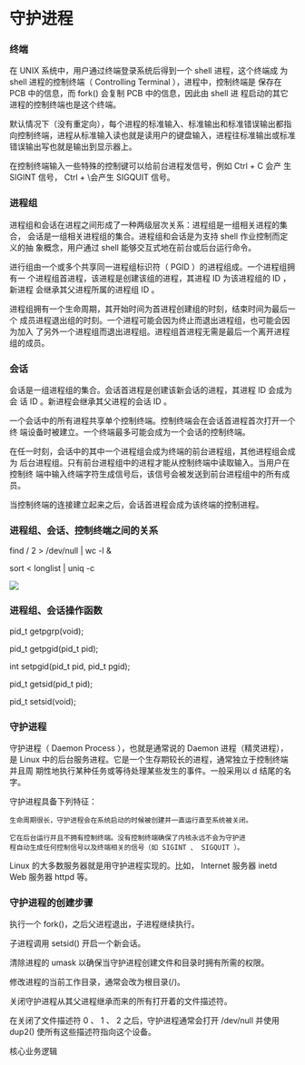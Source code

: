 # 守护进程

### 终端

在 UNIX 系统中，用户通过终端登录系统后得到一个 shell 进程，这个终端成
为 shell 进程的控制终端（ Controlling Terminal ），进程中，控制终端是
保存在 PCB 中的信息，而 fork() 会复制 PCB 中的信息，因此由 shell 进
程启动的其它进程的控制终端也是这个终端。

默认情况下（没有重定向），每个进程的标准输入、标准输出和标准错误输出都指
向控制终端，进程从标准输入读也就是读用户的键盘输入，进程往标准输出或标准
错误输出写也就是输出到显示器上。

在控制终端输入一些特殊的控制键可以给前台进程发信号，例如 Ctrl + C 会产
生 SIGINT 信号， Ctrl + \会产生 SIGQUIT 信号。

### 进程组

进程组和会话在进程之间形成了一种两级层次关系：进程组是一组相关进程的集合，
会话是一组相关进程组的集合。进程组和会话是为支持 shell 作业控制而定义的抽
象概念，用户通过 shell 能够交互式地在前台或后台运行命令。

进行组由一个或多个共享同一进程组标识符（ PGID ）的进程组成。一个进程组拥有一
个进程组首进程，该进程是创建该组的进程，其进程 ID 为该进程组的 ID ，新进程
会继承其父进程所属的进程组 ID 。

进程组拥有一个生命周期，其开始时间为首进程创建组的时刻，结束时间为最后一个
成员进程退出组的时刻。一个进程可能会因为终止而退出进程组，也可能会因为加入
了另外一个进程组而退出进程组。进程组首进程无需是最后一个离开进程组的成员。

### 会话

会话是一组进程组的集合。会话首进程是创建该新会话的进程，其进程 ID 会成为会
话 ID 。新进程会继承其父进程的会话 ID 。

一个会话中的所有进程共享单个控制终端。控制终端会在会话首进程首次打开一个终
端设备时被建立。一个终端最多可能会成为一个会话的控制终端。

在任一时刻，会话中的其中一个进程组会成为终端的前台进程组，其他进程组会成为
后台进程组。只有前台进程组中的进程才能从控制终端中读取输入。当用户在控制终
端中输入终端字符生成信号后，该信号会被发送到前台进程组中的所有成员。

当控制终端的连接建立起来之后，会话首进程会成为该终端的控制进程。

### 进程组、会话、控制终端之间的关系

find / 2 > /dev/null | wc -l &

sort < longlist | uniq -c

![](../../image/linuxnet/守护进程/220531.png)

### 进程组、会话操作函数

pid_t getpgrp(void);

pid_t getpgid(pid_t pid);

int setpgid(pid_t pid, pid_t pgid);

pid_t getsid(pid_t pid);

pid_t setsid(void);

### 守护进程

守护进程（ Daemon Process ），也就是通常说的 Daemon 进程（精灵进程），是
Linux 中的后台服务进程。它是一个生存期较长的进程，通常独立于控制终端并且周
期性地执行某种任务或等待处理某些发生的事件。一般采用以 d 结尾的名字。

守护进程具备下列特征：

    生命周期很长，守护进程会在系统启动的时候被创建并一直运行直至系统被关闭。

    它在后台运行并且不拥有控制终端。没有控制终端确保了内核永远不会为守护进
    程自动生成任何控制信号以及终端相关的信号（如 SIGINT 、 SIGQUIT ）。

Linux 的大多数服务器就是用守护进程实现的。比如， Internet 服务器 inetd
Web 服务器 httpd 等。

### 守护进程的创建步骤

执行一个 fork()，之后父进程退出，子进程继续执行。

子进程调用 setsid() 开启一个新会话。

清除进程的 umask 以确保当守护进程创建文件和目录时拥有所需的权限。

修改进程的当前工作目录，通常会改为根目录(/)。

关闭守护进程从其父进程继承而来的所有打开着的文件描述符。

在关闭了文件描述符 0 、 1 、 2 之后，守护进程通常会打开 /dev/null 并使用 dup2()
使所有这些描述符指向这个设备。

核心业务逻辑

